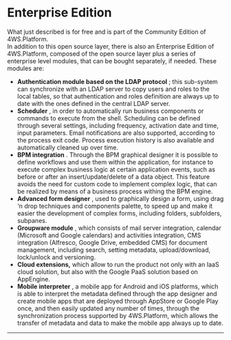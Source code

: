 # Enterprise Edition

What just described is for free and is part of the Community Edition of 4WS.Platform.  
In addition to this open source layer, there is also an Enterprise Edition of 4WS.Platform, composed of the open source layer plus a series of enterprise level modules, that can be bought separately, if needed. These modules are:

* **Authentication module based on the LDAP protocol** ; this sub-system can synchronize with an LDAP server to copy users and roles to the local tables, so that authentication and roles definition are always up to date with the ones defined in the central LDAP server.
* **Scheduler** , in order to automatically run business components or commands to execute from the shell. Scheduling can be defined through several settings, including frequency, activation date and time, input parameters. Email notifications are also supported, according to the process exit code. Process execution history is also available and automatically cleaned up over time.
* **BPM integration** . Through the BPM graphical designer it is possible to define workflows and use them within the application, for instance to execute complex business logic at certain application events, such as before or after an insert/update/delete of a data object. This feature avoids the need for custom code to implement complex logic, that can be realized by means of a business process withing the BPM engine.
* **Advanced form designer** , used to graphically design a form, using drag ‘n drop techniques and components palette, to speed up and make it easier the development of complex forms, including folders, subfolders, subpanes.
* **Groupware module** , which consists of mail server integration, calendar \(Microsoft and Google calendars\) and activities integration, CMS integration \(Alfresco, Google Drive, embedded CMS\) for document management, including search, setting metadata, upload/download, lock/unlock and versioning.
* **Cloud extensions,**  which allow to run the product not only with an IaaS cloud solution, but also with the Google PaaS solution based on AppEngine.
* **Mobile interpreter** , a mobile app for Android and iOS platforms, which is able to interpret the metadata defined through the app designer and create mobile apps that are deployed through AppStore or Google Play once, and then easily updated any number of times, through the synchronization process supported by 4WS.Platform, which allows the transfer of metadata and data to make the mobile app always up to date.

---



